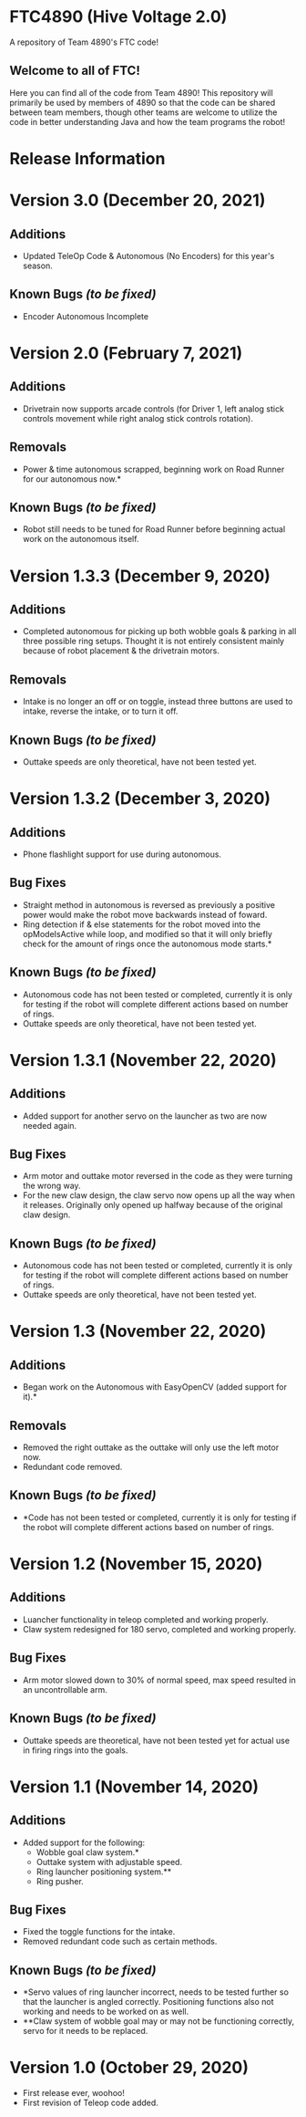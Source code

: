 # FTC4890 (Hive Voltage 2.0)
A repository of Team 4890's FTC code!

## Welcome to all of FTC!
Here you can find all of the code from Team 4890!
This repository will primarily be used by members of 4890 so that the code can be shared between team members, though other teams are welcome to utilize the code in better understanding Java and how the team programs the robot! 

# Release Information

# Version 3.0 (December 20, 2021)

## Additions

- Updated TeleOp Code & Autonomous (No Encoders) for this year's season.

## Known Bugs *(to be fixed)*

- Encoder Autonomous Incomplete

# Version 2.0 (February 7, 2021)

## Additions

- Drivetrain now supports arcade controls (for Driver 1, left analog stick controls movement while right analog stick controls rotation).

## Removals

- Power & time autonomous scrapped, beginning work on Road Runner for our autonomous now.*

## Known Bugs *(to be fixed)*

* Robot still needs to be tuned for Road Runner before beginning actual work on the autonomous itself.

# Version 1.3.3 (December 9, 2020)

## Additions

- Completed autonomous for picking up both wobble goals & parking in all three possible ring setups. Thought it is not entirely consistent mainly because of robot placement & the drivetrain motors.

## Removals

- Intake is no longer an off or on toggle, instead three buttons are used to intake, reverse the intake, or to turn it off.

## Known Bugs *(to be fixed)*

- Outtake speeds are only theoretical, have not been tested yet.

# Version 1.3.2 (December 3, 2020)

## Additions

- Phone flashlight support for use during autonomous.

## Bug Fixes

- Straight method in autonomous is reversed as previously a positive power would make the robot move backwards instead of foward.
- Ring detection if & else statements for the robot moved into the opModeIsActive while loop, and modified so that it will only briefly check for the amount of rings once the autonomous mode starts.*

## Known Bugs *(to be fixed)*

* Autonomous code has not been tested or completed, currently it is only for testing if the robot will complete different actions based on number of rings.
* Outtake speeds are only theoretical, have not been tested yet.

# Version 1.3.1 (November 22, 2020)

## Additions

- Added support for another servo on the launcher as two are now needed again.

## Bug Fixes

- Arm motor and outtake motor reversed in the code as they were turning the wrong way.
- For the new claw design, the claw servo now opens up all the way when it releases. Originally only opened up halfway because of the original claw design.

## Known Bugs *(to be fixed)*

* Autonomous code has not been tested or completed, currently it is only for testing if the robot will complete different actions based on number of rings.
* Outtake speeds are only theoretical, have not been tested yet.

# Version 1.3 (November 22, 2020)

## Additions

- Began work on the Autonomous with EasyOpenCV (added support for it).*

## Removals

- Removed the right outtake as the outtake will only use the left motor now.
- Redundant code removed.

## Known Bugs *(to be fixed)*

* *Code has not been tested or completed, currently it is only for testing if the robot will complete different actions based on number of rings.

# Version 1.2 (November 15, 2020)

## Additions

- Luancher functionality in teleop completed and working properly.
- Claw system redesigned for 180 servo, completed and working properly.

## Bug Fixes

- Arm motor slowed down to 30% of normal speed, max speed resulted in an uncontrollable arm.

## Known Bugs *(to be fixed)*

* Outtake speeds are theoretical, have not been tested yet for actual use in firing rings into the goals.

# Version 1.1 (November 14, 2020)

## Additions

* Added support for the following: 
   - Wobble goal claw system.*
   - Outtake system with adjustable speed.
   - Ring launcher positioning system.** 
   - Ring pusher.

## Bug Fixes

* Fixed the toggle functions for the intake.
* Removed redundant code such as certain methods. 

## Known Bugs *(to be fixed)*

* *Servo values of ring launcher incorrect, needs to be tested further so that the launcher is angled correctly. Positioning functions also not working and needs to be worked on as well.
* **Claw system of wobble goal may or may not be functioning correctly, servo for it needs to be replaced.

# Version 1.0 (October 29, 2020) 

* First release ever, woohoo!
* First revision of Teleop code added.
